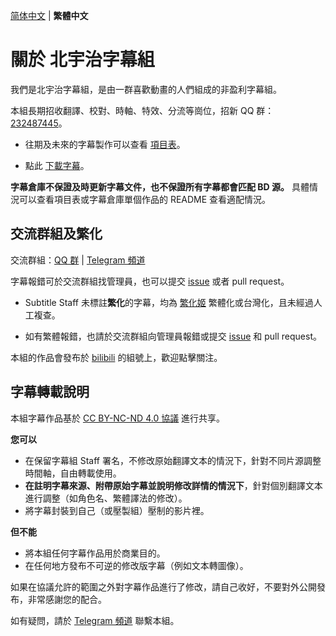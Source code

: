 [简体中文](README.md) | **繁體中文**

# 關於 北宇治字幕組

我們是北宇治字幕組，是由一群喜歡動畫的人們組成的非盈利字幕組。

本組長期招收翻譯、校對、時軸、特效、分流等崗位，招新 QQ 群：[232487445](http://qm.qq.com/cgi-bin/qm/qr?_wv=1027&k=ED0Qrm-TRS5mtfTQwrFMBQEtsrVyqAQg&authKey=fov%2FXdbhFFvjnKwZX3u7xGkY7LwlfIaplbcLu64Zbcrv2hxHAxuj2aqjDhSlQba7&noverify=0&group_code=232487445)。

- 往期及未來的字幕製作可以查看 [項目表](https://github.com/orgs/Kitauji-Sub/projects/2)。

- 點此 [下載字幕](https://github.com/Kitauji-Sub/Subtitles)。

**字幕倉庫不保證及時更新字幕文件，也不保證所有字幕都會匹配 BD 源。**
具體情況可以查看項目表或字幕倉庫單個作品的 README 查看適配情況。



## 交流群組及繁化

交流群組：[QQ 群](http://qm.qq.com/cgi-bin/qm/qr?_wv=1027&k=weGDsYABreoexFlpa-C6_65nS7G_Ahkd&authKey=PP0WvvIWmtNHpeUPVlLW%2FvKspwOJWjKTr1EyDEEhPrt0zc1kyKgIdx3Ec9yped%2BJ&noverify=0&group_code=884738299) | [Telegram 頻道](https://t.me/KitaUji)

字幕報錯可於交流群組找管理員，也可以提交 [issue](https://github.com/Kitauji-Sub/Subtitles/issues) 或者 pull request。

- Subtitle Staff 未標註**繁化**的字幕，均為 [繁化姬](https://zhconvert.org/) 繁體化或台灣化，且未經過人工複查。

- 如有繁體報錯，也請於交流群組向管理員報錯或提交 [issue](https://github.com/Kitauji-Sub/Subtitles/issues) 和 pull request。

本組的作品會發布於 [bilibili](https://space.bilibili.com/3546697424702177) 的組號上，歡迎點擊關注。



## 字幕轉載說明

本組字幕作品基於 [CC BY-NC-ND 4.0 協議](https://creativecommons.org/licenses/by-nc-nd/4.0/) 進行共享。

**您可以**

- 在保留字幕組 Staff 署名，不修改原始翻譯文本的情況下，針對不同片源調整時間軸，自由轉載使用。
- **在註明字幕來源、附帶原始字幕並說明修改詳情的情況下**，針對個別翻譯文本進行調整（如角色名、繁體譯法的修改）。
- 將字幕封裝到自己（或壓製組）壓制的影片裡。

**但不能**

- 將本組任何字幕作品用於商業目的。
- 在任何地方發布不可逆的修改版字幕（例如文本轉圖像）。

如果在協議允許的範圍之外對字幕作品進行了修改，請自己收好，不要對外公開發布，非常感謝您的配合。

如有疑問，請於 [Telegram 頻道](https://t.me/KitaUji) 聯繫本組。
